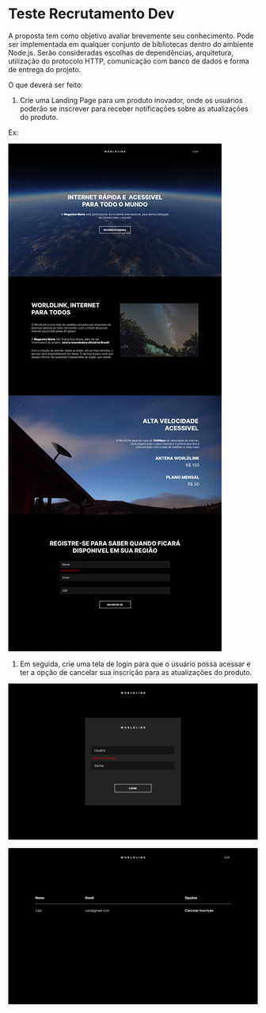 # Teste Recrutamento Dev

A proposta tem como objetivo avaliar brevemente seu conhecimento. Pode ser implementada em qualquer conjunto de bibliotecas dentro do ambiente Node.js. Serão consideradas escolhas de dependências, arquitetura, utilização do protocolo HTTP, comunicação com banco de dados e forma de entrega do projeto.

O que deverá ser feito:

1. Crie uma Landing Page para um produto inovador, onde os usuários poderão se inscrever para receber notificações sobre as atualizações do produto.

Ex:

![Resto da pagina.png](Teste%20Recrutamento%20Dev%20ffd06031df6c4b488201954701c9a8a6/Resto_da_pagina.png)

1. Em seguida, crie uma tela de login para que o usuário possa acessar e ter a opção de cancelar sua inscrição para as atualizações do produto.

![Resto da pagina.png](Teste%20Recrutamento%20Dev%20ffd06031df6c4b488201954701c9a8a6/Resto_da_pagina%201.png)

![Resto da pagina2.png](Teste%20Recrutamento%20Dev%20ffd06031df6c4b488201954701c9a8a6/Resto_da_pagina2.png)